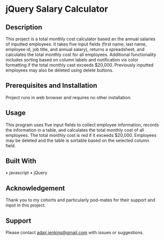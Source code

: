 # jQuery Salary Calculator

## Description

This project is a total monthly cost calculator based an the annual salaries of inputted employees. It takes five input fields (first name, last name, employee id, job title, and annual salary), returns a spreadsheet, and calculates the total monthly cost for all employees. Additional functionality includes sorting based on column labels and notification vis color formatting if the total monthly cast exceeds $20,000. Previously inputted employees may also be deleted using delete buttons. 

##  Prerequisites and Installation

Project runs in web browser and requires no other installation.

## Usage 

This program uses five input fields to collect employee information, records the information in a table, and calculates the total monthly cost of all employees. The total monthly cost is red if it exceeds $20,000. Employees may be deleted and the table is sortable based on the selected column field.

## Built With
• javascript
• jQuery

## Acknowledgement
Thank you to my cohorts and particularly pod-mates for their support and input in this project.

## Support
Please contact adair.jenkins@gmail.com with issues or suggestions.
